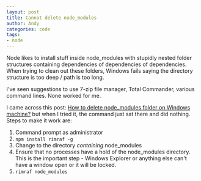 ```yaml
---
layout: post
title: Cannot delete node_modules
author: Andy
categories: code
tags:
- node
---
```


Node likes to install stuff inside node_modules with stupidly nested folder structures containing dependencies of dependencies of dependencies. When trying to clean out these folders, Windows fails saying the directory structure is too deep / path is too long.

I've seen suggestions to use 7-zip file manager, Total Commander, various command lines. None worked for me.

I came across this post: [How to delete node_modules folder on Windows machine?](http://www.nikola-breznjak.com/blog/javascript/nodejs/how-to-delete-node_modules-folder-on-windows-machine/) but when I tried it, the command just sat there and did nothing. Steps to make it work are:

1. Command prompt as administrator
2. ```npm install rimraf -g```
3. Change to the directory *containing* node_modules
4. Ensure that no processes have a hold of the node_modules directory. This is the important step - Windows Explorer or anything else can't have a window open or it will be locked.
5. ```rimraf node_modules```



